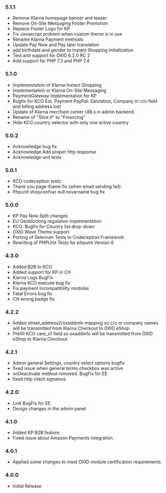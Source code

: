 ### 5.1.1
* Remove Klarna homepage banner and teaser
* Remove On-Site Messaging Footer Promotion
* Replace Footer Logo for KP
* Fix Javascript problem when custom theme is in use
* Rename Klarna Payment methods
* Update Pay Now and Pay later translation
* add birthdate and gender to Instant Shopping initialization
* Test and support for OXID 6.2.0 RC 2
* Add support for PHP 7.3 and PHP 7.4

### 5.1.0
* Implementation of Klarna Instant Shopping
* Implementation or Klarna On-Site Messaging
* PaymentGateway implementation for KP
* Bugfix for KCO Ext. Payment PayPal: Salutation, Company or c/o field and billing address lost
* Update of Klarna merchant center URLs in admin backend
* Rename of "Slice it" to "Financing"
* Hide KCO country selector with only one active country

### 5.0.2
* Acknowledge bug fix
* Acknowledge Add proper http response
* Acknowledge unit tests 

### 5.0.1
* KCO codeception tests
* Thank you page iframe fix (when email sending fail)
* Phpunit shopconfvar null oxvarname bug fix

### 5.0.0
* KP Pay Now Split changes
* EU Geoblocking regulation implementation
* KCO: Bugfix for Country list drop-down
* OXID Wave Theme support
* Porting of Selenium Tests to Codeception Framework
* Rewriting of PHPUnit Tests for phpunit Version 6

### 4.3.0
* Added B2B to KCO
* Added support for KP in CH
* Klarna Logs BugFix
* Klarna KCO execute bug fix
* Fix payment incompatibility modules 
* Fatal Errors bug fix
* CH wrong badge fix

### 4.2.2
* Added street_address2/oxaddinfo mapping so c/o or company names will be transmitted from Klarna Checkout to OXID eShop
* Prefill KCO care_of field so oxaddinfo will be transmitted from OXID eShop to Klarna Checkout

### 4.2.1
* Admin general Settings, country select options bugfix
* fixed issue when general terms checkbox was active
* onDeactivate method removed. BugFix for EE
* fixed http client signature

### 4.2.0
* Link BugFix for EE
* Design changes in the admin panel

### 4.1.0
* Added KP B2B feature
* Fixed issue about Amazon Payments integration

### 4.0.1
* Applied some changes to meet OXID module certification requirements

### 4.0.0 
* Initial Release
